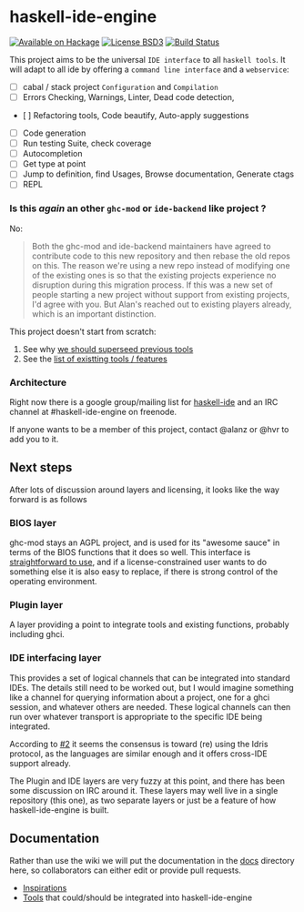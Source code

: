 # haskell-ide-engine
[![Available on Hackage][badge-hackage]][hackage]
[![License BSD3][badge-license]][license]
[![Build Status][badge-travis]][travis]

[badge-travis]: https://travis-ci.org/haskell/haskell-ide-engine.png?branch=master
[travis]: https://travis-ci.org/haskell/haskell-ide-engine
[badge-hackage]: https://img.shields.io/hackage/v/haskell-ide-engine.svg?dummy
[hackage]: https://hackage.haskell.org/package/haskell-ide-engine
[badge-license]: https://img.shields.io/badge/license-BSD3-green.svg?dummy
[license]: https://github.com/haskell/haskell-ide-engine/blob/master/LICENSE


This project aims to be the universal `IDE interface` to all `haskell tools`.
It will adapt to all ide by offering a `command line interface` and a `webservice`:

 - [ ] cabal / stack project `Configuration` and `Compilation`
 - [ ] Errors Checking, Warnings, Linter, Dead code detection,
 - [ ] Refactoring tools, Code beautify, Auto-apply suggestions
 - [ ] Code generation
 - [ ] Run testing Suite, check coverage
 - [ ] Autocompletion
 - [ ] Get type at point
 - [ ] Jump to definition, find Usages, Browse documentation, Generate ctags
 - [ ] REPL

### Is this _again_ an other `ghc-mod` or `ide-backend` like project ?

No:

 > Both the ghc-mod and ide-backend maintainers have agreed to contribute code to this new repository and then rebase the old repos on this. The reason we're using a new repo instead of modifying one of the existing ones is so that the existing projects experience no disruption during this migration process. If this was a new set of people starting a new project without support from existing projects, I'd agree with you. But Alan's reached out to existing players already, which is an important distinction.

This project doesn't start from scratch:

1. See why [we should superseed previous tools](/docs/Challenges)
2. See the [list of existting tools / features ](/docs/Tools.md)

### Architecture
Right now there is a google group/mailing list for
[haskell-ide](https://groups.google.com/forum/#!forum/haskell-ide) and an
IRC channel at #haskell-ide-engine on freenode.

If anyone wants to be a member of this project, contact @alanz or @hvr to add
you to it.


## Next steps

After lots of discussion around layers and licensing, it looks like the way
forward is as follows

### BIOS layer

ghc-mod stays an AGPL project, and is used for its "awesome sauce" in terms of
the BIOS functions that it does so well. This interface is
[straightforward to use](http://alanz.github.io/haskell%20refactorer/2015/10/02/ghc-mod-for-tooling),
and if a license-constrained user wants to do something else it is also easy to
replace, if there is strong control of the operating environment.

### Plugin layer

A layer providing a point to integrate tools and existing functions, probably
including ghci.

### IDE interfacing layer

This provides a set of logical channels that can be integrated into standard
IDEs. The details still need to be worked out, but I would imagine something
like a channel for querying information about a project, one for a ghci session,
and whatever others are needed. These logical channels can then run over
whatever transport is appropriate to the specific IDE being integrated.

According to [#2](https://github.com/haskell/haskell-ide-engine/issues/2) it seems the
consensus is toward (re) using the Idris protocol, as the languages are similar
enough and it offers cross-IDE support already.

The Plugin and IDE layers are very fuzzy at this point, and there has been some
discussion on IRC around it. These layers may well live in a single repository
(this one), as two separate layers or just be a feature of how
haskell-ide-engine is built.

## Documentation

Rather than use the wiki we will put the documentation in the
[docs](https://github.com/haskell/haskell-ide-engine/tree/master/docs) directory here,
so collaborators can either edit or provide pull requests.

  * [Inspirations](https://github.com/haskell/haskell-ide-engine/blob/master/docs/Inspirations.md)
  * [Tools](https://github.com/haskell/haskell-ide-engine/blob/master/docs/Tools.md) that could/should be integrated into haskell-ide-engine

